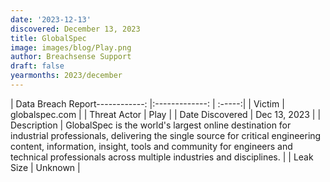 ```yaml
---
date: '2023-12-13'
discovered: December 13, 2023
title: GlobalSpec
image: images/blog/Play.png
author: Breachsense Support
draft: false
yearmonths: 2023/december
---
```


| Data Breach Report------------:     |:-------------:    | :-----:|
| Victim      | globalspec.com      | 
| Threat Actor      | Play      | 
| Date Discovered      | Dec 13, 2023      | 
| Description      | GlobalSpec is the world's largest online destination for industrial professionals, delivering the single source for critical engineering content, information, insight, tools and community for engineers and technical professionals across multiple industries and disciplines.      | 
| Leak Size      | Unknown      | 

